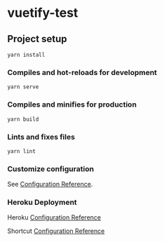 # vuetify-test

## Project setup
```
yarn install
```

### Compiles and hot-reloads for development
```
yarn serve
```

### Compiles and minifies for production
```
yarn build
```

### Lints and fixes files
```
yarn lint
```

### Customize configuration
See [Configuration Reference](https://cli.vuejs.org/config/).

### Heroku Deployment
Heroku [Configuration Reference](https://dashboard.heroku.com/apps/shielded-reaches-30948/deploy/heroku-git)

Shortcut [Configuration Reference](shorturl.at/klB26)
